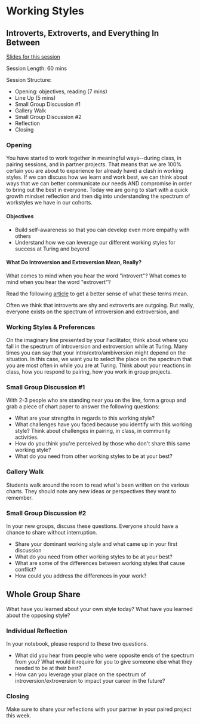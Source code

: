 #  Working Styles

## Introverts, Extroverts, and Everything In Between

[Slides for this session](https://docs.google.com/presentation/d/1Dv3pkCbDjEGilq9tPq5ABHySQIQ3zBs489fetFvcZno/edit#slide=id.g1eee055cc6_1_92)

Session Length: 60 mins

Session Structure:
* Opening: objectives, reading (7 mins)
* Line Up (5 mins)
* Small Group Discussion #1 
* Gallery Walk 
* Small Group Discussion #2
* Reflection
* Closing

### Opening
You have started to work together in meaningful ways--during class, in pairing sessions, and in partner projects.  That means that we are 100% certain you are about to experience (or already have) a clash in working styles.  If we can discuss how we learn and work best, we can think about ways that we can better communicate our needs AND compromise in order to bring out the best in everyone.  Today we are going to start with a quick growth mindset reflection and then dig into understanding the spectrum of workstyles we have in our cohorts. 

#### Objectives

* Build self-awareness so that you can develop even more empathy with others
* Understand how we can leverage our different working styles for success at Turing and beyond

#### What Do Introversion and Extroversion Mean, Really? 
What comes to mind when you hear the word "introvert"? What comes to mind when you hear the word "extrovert"? 

Read the following [article](https://www.fastcompany.com/3016031/leadership-now/are-you-an-introvert-or-an-extrovert-and-what-it-means-for-your-career) to get a better sense of what these terms mean.

Often we think that introverts are shy and extroverts are outgoing. But really, everyone exists on the spectrum of introversion and extroversion, and 


### Working Styles & Preferences
On the imaginary line presented by your Facilitator, think about where you fall in the spectrum of introversion and extroversion while at Turing. Many times you can say that your intro/extro/ambiversion might depend on the situation.  In this case, we want you to select the place on the spectrum that you are most often in while you are at Turing.  Think about your reactions in class, how you respond to pairing, how you work in group projects.  


### Small Group Discussion #1 
With 2-3 people who are standing near you on the line, form a group and grab a piece of chart paper to answer the following questions:

* What are your strengths in regards to this working style?
* What challenges have you faced because you identify with this working style? Think about challenges in pairing, in class, in community activities.
* How do you think you're perceived by those who don't share this same working style?
* What do you need from other working styles to be at your best?

### Gallery Walk

Students walk around the room to read what's been written on the various charts. They should note any new ideas or perspectives they want to remember. 

### Small Group Discussion #2


In your new groups, discuss these questions. Everyone should have a chance to share without interruption.  

* Share your dominant working style and what came up in your first discussion
* What do you need from other working styles to be at your best?
* What are some of the differences between working styles that cause conflict?
* How could you address the differences in your work?

## Whole Group Share 
What have you learned about your own style today? What have you learned about the opposing style? 

### Individual Reflection
In your notebook, please respond to these two questions.

* What did you hear from people who were opposite ends of the spectrum from you?  What would it require for you to give someone else what they needed to be at their best? 
* How can you leverage your place on the spectrum of introversion/extroversion to impact your career in the future?

### Closing
Make sure to share your reflections with your partner in your paired project this week. 

